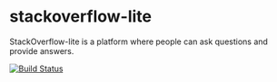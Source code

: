# stackoverflow-lite
StackOverflow-lite is a platform where people can ask questions and provide answers.


[![Build Status](https://travis-ci.org/emmaodia/stackoverflow-lite.svg?branch=master)](https://travis-ci.org/emmaodia/stackoverflow-lite)
